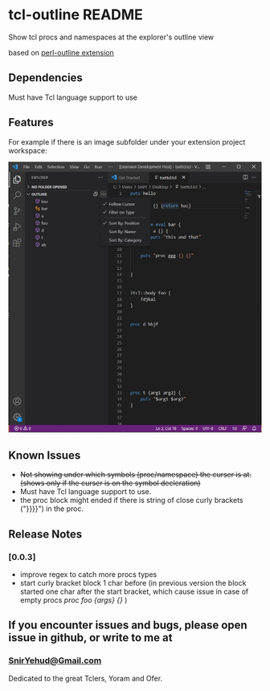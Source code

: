 # tcl-outline README

Show tcl procs and namespaces at the explorer's outline view

based on [perl-outline extension](https://github.com/hitode909/vscode-perl-outline) 

## Dependencies
Must have Tcl language support to use

## Features

For example if there is an image subfolder under your extension project workspace:

![Example](images/screenshot.jpg)


## Known Issues

* ~~Not showing under which symbols (proc/namespace) the curser is at.~~
~~(shows only if the curser is on the symbol decleration)~~
* Must have Tcl language support to use.
* the proc block might ended if there is string of close curly brackets ("}}}}") in the proc.

## Release Notes


### [0.0.3]
- improve regex to catch more procs types
- start curly bracket block 1 char before (in previous version the block started one char after the start bracket, which cause issue in case of empty procs *proc foo {args} {}* )


## If you encounter issues and bugs, please open issue in github, or write to me at
### SnirYehud@Gmail.com 




Dedicated to the great Tclers, Yoram and Ofer.


